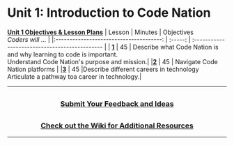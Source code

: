 # Unit 1: Introduction to Code Nation
[**Unit 1  Objectives & Lesson Plans**](https://docs.google.com/document/d/1pSDV5CKfmf3kB4Rw_GbSB8rMscBs5fzBJybm8dire98/edit)
|                                                    Lesson                                                     | Minutes | Objectives <br> _Coders will ..._            |
|:--------------------------------------: | :-----: | :--------------------------------------------- |
| [**1**](https://docs.google.com/presentation/d/1kBFi_lpbn7cwXST9xK5piC3k9W_0WZVuAbkw-_yjKA0/edit#slide=id.g1304dd2c97a_0_0) |   45    | Describe what Code Nation is and why learning to code is important. </br>Understand Code Nation's purpose and mission.| 
|[**2**](https://docs.google.com/presentation/d/1bSzvbUlHptH49-px3o3bXW7a5WOFItq3bOigmMdG5gs/edit#slide=id.g131acc1d528_0_294) |   45    |    Navigate Code Nation platforms |
|[**3**](https://docs.google.com/presentation/d/18cqJW68otfNmjP-rtzgf2bq6FjX5e1NefcbOCZEoRZc/edit#slide=id.g131a76fc9c3_0_0) |   45    |Describe different careers in technology </br>Articulate a pathway toa career in technology.|

---
## <h3 align="center"><a href="https://docs.google.com/forms/d/e/1FAIpQLSeQPPd3u1y_vV9426DjRjgzQHrzsMAIbdsGCxEU5uRj3bTleQ/viewform">Submit Your Feedback and Ideas</a></h3>

## <h3 align="center"><a href="https://github.com/itscodenation/curriculum-21-22/wiki">Check out the Wiki for Additional Resources</a></h3>

---
